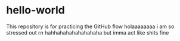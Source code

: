 # hello-world
This repository is for practicing the GitHub flow
holaaaaaaaa i am so stressed out rn hahhahahahahahahaha but imma act like shits fine
